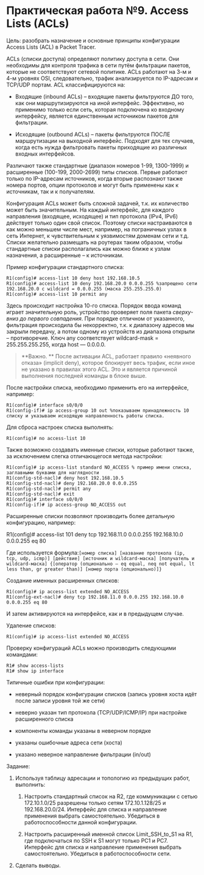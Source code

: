 # Практическая работа №9. Access Lists \(ACLs\)

 Цель: разобрать назначение и основные принципы конфигурации Access Lists \(ACL\) в Packet Tracer.

ACLs \(списки доступа\) определяют политику доступа в сети. Они необходимы для контроля трафика в сети путём фильтрации пакетов, которые не соответствуют сетевой политике. ACLs работают на 3-м и 4-м уровнях OSI, следовательно, трафик анализируется по IP-адресам и TCP/UDP портам. ACL классифицируются на:

* Входящие \(inbound ACLs\) – входящие пакеты фильтруются ДО того, как они маршрутизируются на иной интерфейс. Эффективно, но применимо только если сеть, которая подключена ко входному интерфейсу, является единственным источником пакетов для фильтрации.

* Исходящие \(outbound ACLs\) – пакеты фильтруются ПОСЛЕ маршрутизации на выходной интерфейс. Подходят для тех случаев, когда есть нужда фильтровать пакеты приходящие из различных входных интерфейсов.

Различают также стандартные \(диапазон номеров 1-99, 1300-1999\) и расширенные \(100-199, 2000-2699\) типы списков. Первые работают только по IP-адресам источников, когда вторые распознают также номера портов, опции протоколов и могут быть применены как к источникам, так и к получателям.

Конфигурация ACLs может быть сложной задачей, т.к. их количество может быть значительным. На каждый интерфейс, для каждого направления \(входящее, исходящее\) и тип протокола \(IPv4, IPv6\) действует только один свой список. Поэтому списки настраиваются в как можно меньшем числе мест, например, на пограничных узлах в сеть Интернет, к чувствительным к уязвимостям доменам сети и т.д. Списки желательно размещать на роутерах таким образом, чтобы стандартные списки располагались как можно ближе к узлам назначения, а расширенные – к источникам.

Пример конфигурации стандартного списка:

```
R1(config)# access-list 10 deny host 192.168.10.5
R1(config)# access-list 10 deny 192.168.20.0 0.0.0.255 %запрещено сети 192.168.20.0 с wildcard = 0.0.0.255 (маска 255.255.255.0)
R1(config)# access-list 10 permit any
```

Здесь происходит настройка 10-го списка. Порядок ввода команд играет значительную роль, устройство проверяет поля пакета _сверху-вниз до первого совпадения_. При порядке отличном от указанного, фильтрация происходила бы некорректно, т.к. к диапазону адресов мы закрыли передачу, а потом одному из устройств из диапазона открыли – противоречие. Ключ any соответствует wildcard-mask = 255.255.255.255, когда host — 0.0.0.0.

> **Важно. ** После активации ACL, работает правило «неявного отказа» \(implicit deny\), которое блокирует весь трафик, если иное не указано в правилах этого ACL. Это и является причиной выполнения последней команды в блоке выше.

После настройки списка, необходимо применить его на интерфейсе, например:

```
R1(config)# interface s0/0/0
R1(config-if)# ip access-group 10 out %показываем принадлежность 10 списку и указываем исходящую направленность работы списка.
```

Для сброса настроек списка выполнять:

`R1(config)# no access-list 10`

Также возможно создавать именные списки, которые работают также, за исключением слегка отличающегося метода настройки:

```
R1(config)# ip access-list standard NO_ACCESS % пример имени списка, заглавными буквами для наглядности
R1(config-std-nacl)# deny host 192.168.10.5
R1(config-std-nacl)# deny 192.168.20.0 0.0.0.255
R1(config-std-nacl)# permit any
R1(config-std-nacl)# exit
R1(config)# interface s0/0/0
R1(config-if)# ip access-group NO_ACCESS out
```

Расширенные списки позволяют производить более детальную конфигурацию, например:

R1\(config\)\# access-list 101 deny tcp 192.168.11.0 0.0.0.255 192.168.10.0 0.0.0.255 eq 80

Где используется формула:`[номер списка] [название протокола (ip, tcp, udp, icmp)] [действие] [источник и wildcard-маска] [получатель и wildcard-маска] {[оператор (опционально – eq equal, neq not equal, lt less than, gr greater than)] [номер порта (опционально)]}`

Создание именных расширенных списков:

```
R1(config)# ip access-list extended NO_ACCESS
R1(config-ext-nacl)# deny tcp 192.168.11.0 0.0.0.255 192.168.10.0 0.0.0.255 eq 80
```

И затем активируются на интерфейсе, как и в предыдущем случае.

Удаление списков:

`R1(config)# ip access-list extended NO_ACCESS`

Проверку конфигураций ACLs можно производить следующими командами:

```
R1# show access-lists
R1# show ip interface
```

Типичные ошибки при конфигурации:

* неверный порядок конфигурации списков \(запись уровня хоста идёт после записи уровня той же сети\)

* неверно указан тип протокола \(TCP/UDP/ICMP/IP\) при настройке расширенного списка

* компоненты команды указаны в неверном порядке

* указаны ошибочные адреса сети \(хоста\)

* указано неверное направление фильтрации \(in/out\)

Задание:

1. Используя таблицу адресации и топологию из предыдущих работ, выполнить:

   1.  Настроить стандартный список на R2, где коммуникации с сетью 172.10.1.0/25 разрешены только сетям 172.10.1.128/25 и 192.168.20.0/24. Интерфейс для списка и направление применения выбрать самостоятельно. Убедиться в работоспособности данной конфигурации.

   2. Настроить расширенный именной список Limit\_SSH\_to\_S1 на R1, где подключаться по SSH к S1 могут только PC1 и PC7. Интерфейс для списка и направление применения выбрать самостоятельно. Убедиться в работоспособности сети.

2. Сделать выводы.

 

